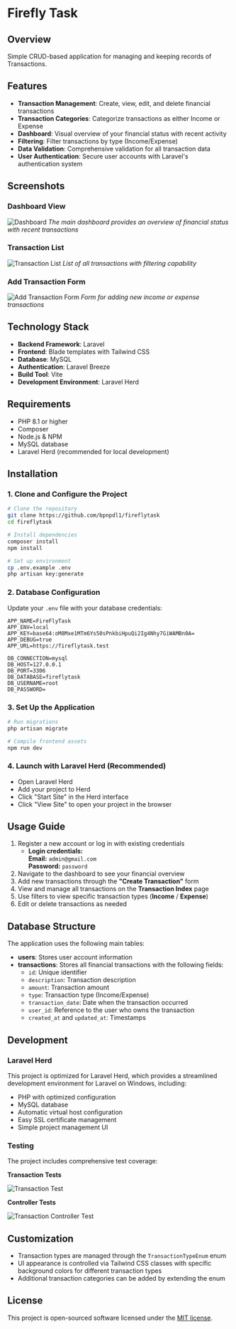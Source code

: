 # Firefly Task

## Overview

Simple CRUD-based application for managing and keeping records of Transactions.

## Features

-   **Transaction Management**: Create, view, edit, and delete financial transactions
-   **Transaction Categories**: Categorize transactions as either Income or Expense
-   **Dashboard**: Visual overview of your financial status with recent activity
-   **Filtering**: Filter transactions by type (Income/Expense)
-   **Data Validation**: Comprehensive validation for all transaction data
-   **User Authentication**: Secure user accounts with Laravel's authentication system

## Screenshots

### Dashboard View

![Dashboard](https://github.com/user-attachments/assets/3d402045-cbe0-4450-9a4e-f7d5943187a0)
_The main dashboard provides an overview of financial status with recent transactions_

### Transaction List

![Transaction List](https://github.com/user-attachments/assets/6a15de99-8237-47a9-8d46-041747cb6d77)
_List of all transactions with filtering capability_

### Add Transaction Form

![Add Transaction Form](https://github.com/user-attachments/assets/c225c823-6779-47e9-8048-7ad58b8a5f41)
_Form for adding new income or expense transactions_

## Technology Stack

-   **Backend Framework**: Laravel
-   **Frontend**: Blade templates with Tailwind CSS
-   **Database**: MySQL
-   **Authentication**: Laravel Breeze
-   **Build Tool**: Vite
-   **Development Environment**: Laravel Herd

## Requirements

-   PHP 8.1 or higher
-   Composer
-   Node.js & NPM
-   MySQL database
-   Laravel Herd (recommended for local development)

## Installation

### 1. Clone and Configure the Project

```bash
# Clone the repository
git clone https://github.com/bpnpdl1/fireflytask
cd fireflytask

# Install dependencies
composer install
npm install

# Set up environment
cp .env.example .env
php artisan key:generate
```

### 2. Database Configuration

Update your `.env` file with your database credentials:

```
APP_NAME=FireFlyTask
APP_ENV=local
APP_KEY=base64:oM8Mxe1MTm6Ys50sPnkbiHpuQi2Ig4Nhy7GiWAMBn0A=
APP_DEBUG=true
APP_URL=https://fireflytask.test
```

```
DB_CONNECTION=mysql
DB_HOST=127.0.0.1
DB_PORT=3306
DB_DATABASE=fireflytask
DB_USERNAME=root
DB_PASSWORD=
```

### 3. Set Up the Application

```bash
# Run migrations
php artisan migrate

# Compile frontend assets
npm run dev
```

### 4. Launch with Laravel Herd (Recommended)

-   Open Laravel Herd
-   Add your project to Herd
-   Click "Start Site" in the Herd interface
-   Click "View Site" to open your project in the browser

## Usage Guide

1. Register a new account or log in with existing credentials  
   - **Login credentials:**  
     **Email:** `admin@gmail.com`  
     **Password:** `password`
2. Navigate to the dashboard to see your financial overview
3. Add new transactions through the **"Create Transaction"** form
4. View and manage all transactions on the **Transaction Index** page
5. Use filters to view specific transaction types (**Income** / **Expense**)
6. Edit or delete transactions as needed


## Database Structure

The application uses the following main tables:

-   **users**: Stores user account information
-   **transactions**: Stores all financial transactions with the following fields:
    -   `id`: Unique identifier
    -   `description`: Transaction description
    -   `amount`: Transaction amount
    -   `type`: Transaction type (Income/Expense)
    -   `transaction_date`: Date when the transaction occurred
    -   `user_id`: Reference to the user who owns the transaction
    -   `created_at` and `updated_at`: Timestamps

## Development

### Laravel Herd

This project is optimized for Laravel Herd, which provides a streamlined development environment for Laravel on Windows, including:

-   PHP with optimized configuration
-   MySQL database
-   Automatic virtual host configuration
-   Easy SSL certificate management
-   Simple project management UI

### Testing

The project includes comprehensive test coverage:

**Transaction Tests**

![Transaction Test](https://github.com/user-attachments/assets/01c3f8b6-f500-48d1-919c-d6335aa170bc)

**Controller Tests**

![Transaction Controller Test](https://github.com/user-attachments/assets/16585d33-0832-4264-b365-21e283a89001)



## Customization

-   Transaction types are managed through the `TransactionTypeEnum` enum
-   UI appearance is controlled via Tailwind CSS classes with specific background colors for different transaction types
-   Additional transaction categories can be added by extending the enum

## License

This project is open-sourced software licensed under the [MIT license](https://opensource.org/licenses/MIT).
